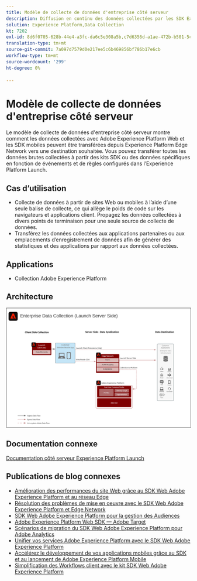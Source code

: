 ```yaml
---
title: Modèle de collecte de données d'entreprise côté serveur
description: Diffusion en continu des données collectées par les SDK Experience Platform vers les destinations
solution: Experience Platform,Data Collection
kt: 7202
exl-id: 8d6f0705-628b-44e4-a3fc-da6c5e308a5b,c7d6356d-a1ae-472b-b501-5c736e990252
translation-type: tm+mt
source-git-commit: 7a097d7579d0e217ee5c6b469856bf786b17e6cb
workflow-type: tm+mt
source-wordcount: '299'
ht-degree: 0%

---
```


# Modèle de collecte de données d&#39;entreprise côté serveur

Le modèle de collecte de données d&#39;entreprise côté serveur montre comment les données collectées avec Adobe Experience Platform Web et les SDK mobiles peuvent être transférées depuis Experience Platform Edge Network vers une destination souhaitée. Vous pouvez transférer toutes les données brutes collectées à partir des kits SDK ou des données spécifiques en fonction de événements et de règles configurés dans l’Experience Platform Launch.

## Cas d’utilisation

* Collecte de données à partir de sites Web ou mobiles à l’aide d’une seule balise de collecte, ce qui allège le poids de code sur les navigateurs et applications client. Propagez les données collectées à divers points de terminaison pour une seule source de collecte de données.
* Transférez les données collectées aux applications partenaires ou aux emplacements d’enregistrement de données afin de générer des statistiques et des applications par rapport aux données collectées.

## Applications

* Collection Adobe Experience Platform

## Architecture

<img src="assets/entcollect.svg" alt="Architecture de référence pour la collecte de données d’entreprise" style="border:1px solid #4a4a4a" />

## Documentation connexe

[Documentation côté serveur Experience Platform Launch](https://experienceleague.adobe.com/docs/launch/using/server-side-info/server-side-overview.html?lang=en#server-side-info)

## Publications de blog connexes

* [Amélioration des performances du site Web grâce au SDK Web Adobe Experience Platform et au réseau Edge](https://medium.com/adobetech/boosting-website-performance-with-adobe-experience-platform-web-sdk-and-edge-network-329fcf70fdf9)
* [Résolution des problèmes de mise en oeuvre avec le SDK Web Adobe Experience Platform et Edge Network](https://medium.com/adobetech/solving-implementation-pain-points-with-adobe-experience-platform-web-sdk-and-edge-network-880b635e6819)
* [SDK Web Adobe Experience Platform pour la gestion des Audiences](https://medium.com/adobetech/adobe-experience-platform-web-sdk-for-audience-management-751fa6d063bc)
* [Adobe Experience Platform Web SDK — Adobe Target](https://medium.com/adobetech/adobe-experience-platform-web-sdk-adobe-target-9b9f621d271)
* [Scénarios de migration du SDK Web Adobe Experience Platform pour Adobe Analytics](https://medium.com/adobetech/adobe-experience-platform-web-sdk-migration-scenarios-for-adobe-analytics-91c255ec82b0)
* [Unifier vos services Adobe Experience Platform avec le SDK Web Adobe Experience Platform](https://medium.com/adobetech/unify-your-adobe-experience-platform-services-with-adobe-experience-platform-web-sdk-75cf6851a9fc)
* [Accélérez le développement de vos applications mobiles grâce au SDK et au lancement de Adobe Experience Platform Mobile](https://medium.com/adobetech/accelerate-your-mobile-application-development-with-adobe-experience-platform-mobile-sdk-and-launch-ed023536d611)
* [Simplification des Workflows client avec le kit SDK Web Adobe Experience Platform](https://medium.com/adobetech/simplifying-customer-workflows-with-adobe-experience-platform-web-sdk-4e54fe134f4a)
